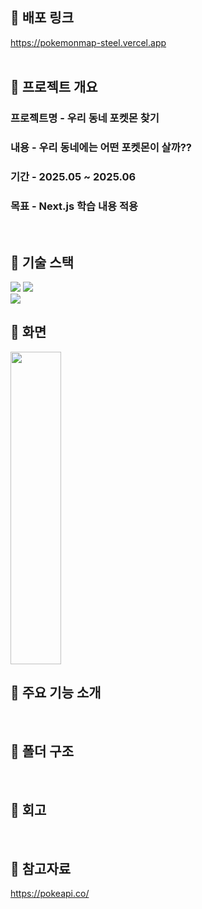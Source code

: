 ## 🚀 배포 링크
https://pokemonmap-steel.vercel.app
<br />
<br />

## 🚀 프로젝트 개요
### 프로젝트명 - 우리 동네 포켓몬 찾기
### 내용 - 우리 동네에는 어떤 포켓몬이 살까??
### 기간 - 2025.05 ~ 2025.06
### 목표 - Next.js 학습 내용 적용
<br />

## 🚀 기술 스택
<div>
<img src="https://img.shields.io/badge/typescript-3178C6?style=for-the-badge&logo=typescript&logoColor=white">
<img src="https://img.shields.io/badge/nextjs-000000?style=for-the-badge&logo=nextdotjs&logoColor=white">
</div>
<img src="https://img.shields.io/badge/vercel-000000?style=for-the-badge&logo=vercel&logoColor=white">
<br />

## 🚀 화면
<img src="https://github.com/user-attachments/assets/30603c68-e684-4d0c-93eb-c8aef9a546eb" width="40%" height="500px" >
<br />

## 🚀 주요 기능 소개
<br />

## 🚀 폴더 구조
<br />

## 🚀 회고
<br />

## 🚀 참고자료
https://pokeapi.co/
<br />









